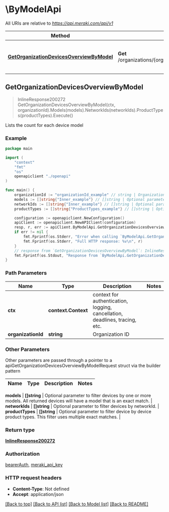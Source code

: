 # \ByModelApi

All URIs are relative to *https://api.meraki.com/api/v1*

Method | HTTP request | Description
------------- | ------------- | -------------
[**GetOrganizationDevicesOverviewByModel**](ByModelApi.md#GetOrganizationDevicesOverviewByModel) | **Get** /organizations/{organizationId}/devices/overview/byModel | Lists the count for each device model



## GetOrganizationDevicesOverviewByModel

> InlineResponse200272 GetOrganizationDevicesOverviewByModel(ctx, organizationId).Models(models).NetworkIds(networkIds).ProductTypes(productTypes).Execute()

Lists the count for each device model



### Example

```go
package main

import (
    "context"
    "fmt"
    "os"
    openapiclient "./openapi"
)

func main() {
    organizationId := "organizationId_example" // string | Organization ID
    models := []string{"Inner_example"} // []string | Optional parameter to filter devices by one or more models. All returned devices will have a model that is an exact match. (optional)
    networkIds := []string{"Inner_example"} // []string | Optional parameter to filter devices by networkId. (optional)
    productTypes := []string{"ProductTypes_example"} // []string | Optional parameter to filter device by device product types. This filter uses multiple exact matches. (optional)

    configuration := openapiclient.NewConfiguration()
    apiClient := openapiclient.NewAPIClient(configuration)
    resp, r, err := apiClient.ByModelApi.GetOrganizationDevicesOverviewByModel(context.Background(), organizationId).Models(models).NetworkIds(networkIds).ProductTypes(productTypes).Execute()
    if err != nil {
        fmt.Fprintf(os.Stderr, "Error when calling `ByModelApi.GetOrganizationDevicesOverviewByModel``: %v\n", err)
        fmt.Fprintf(os.Stderr, "Full HTTP response: %v\n", r)
    }
    // response from `GetOrganizationDevicesOverviewByModel`: InlineResponse200272
    fmt.Fprintf(os.Stdout, "Response from `ByModelApi.GetOrganizationDevicesOverviewByModel`: %v\n", resp)
}
```

### Path Parameters


Name | Type | Description  | Notes
------------- | ------------- | ------------- | -------------
**ctx** | **context.Context** | context for authentication, logging, cancellation, deadlines, tracing, etc.
**organizationId** | **string** | Organization ID | 

### Other Parameters

Other parameters are passed through a pointer to a apiGetOrganizationDevicesOverviewByModelRequest struct via the builder pattern


Name | Type | Description  | Notes
------------- | ------------- | ------------- | -------------

 **models** | **[]string** | Optional parameter to filter devices by one or more models. All returned devices will have a model that is an exact match. | 
 **networkIds** | **[]string** | Optional parameter to filter devices by networkId. | 
 **productTypes** | **[]string** | Optional parameter to filter device by device product types. This filter uses multiple exact matches. | 

### Return type

[**InlineResponse200272**](InlineResponse200272.md)

### Authorization

[bearerAuth](../README.md#bearerAuth), [meraki_api_key](../README.md#meraki_api_key)

### HTTP request headers

- **Content-Type**: Not defined
- **Accept**: application/json

[[Back to top]](#) [[Back to API list]](../README.md#documentation-for-api-endpoints)
[[Back to Model list]](../README.md#documentation-for-models)
[[Back to README]](../README.md)

